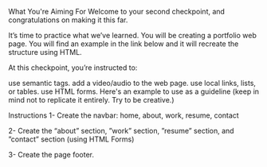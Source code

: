 What You're Aiming For
Welcome to your second checkpoint, and congratulations on making it this far.

It’s time to practice what we’ve learned.  You will be creating a portfolio web page. You will find an example in the link below and it will recreate the structure using HTML.

At this checkpoint, you’re instructed to:

use semantic tags.
add a video/audio to the web page.
use local links, lists, or tables.
use HTML forms.
Here's an example to use as a guideline (keep in mind not to replicate it entirely. Try to be creative.)


Instructions
1- Create the navbar: home, about, work, resume, contact

2- Create the “about” section, ”work” section, ”resume” section, and ”contact” section (using HTML Forms) 

3- Create the page footer.
